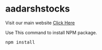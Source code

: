 # aadarshstocks

Visit our main website <a href="https://aadarshstocks.in/">Click Here</a>

Use This command to install NPM package.

<pre>
npm install
</pre>
